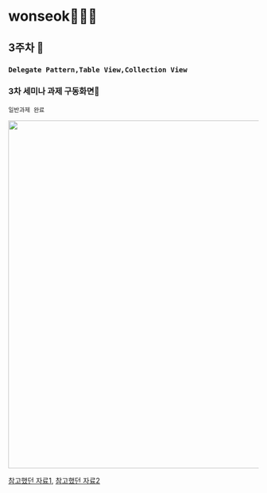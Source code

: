 # wonseok🙋🏽‍♂️
## 3주차 
### `Delegate Pattern,Table View,Collection View`
### 3차 세미나 과제 구동화면📲
`일반과제 완료`

<img height="700" src="/Assignment/SOPT27_week3_assignment/SOPT27_week3_assignment/week3_assignment_simul.gif">

[참고했던 자료1](https://www.youtube.com/watch?v=6bAHxFEZi3o&feature=youtu.be), [참고했던 자료2](https://zeddios.tistory.com/998)
